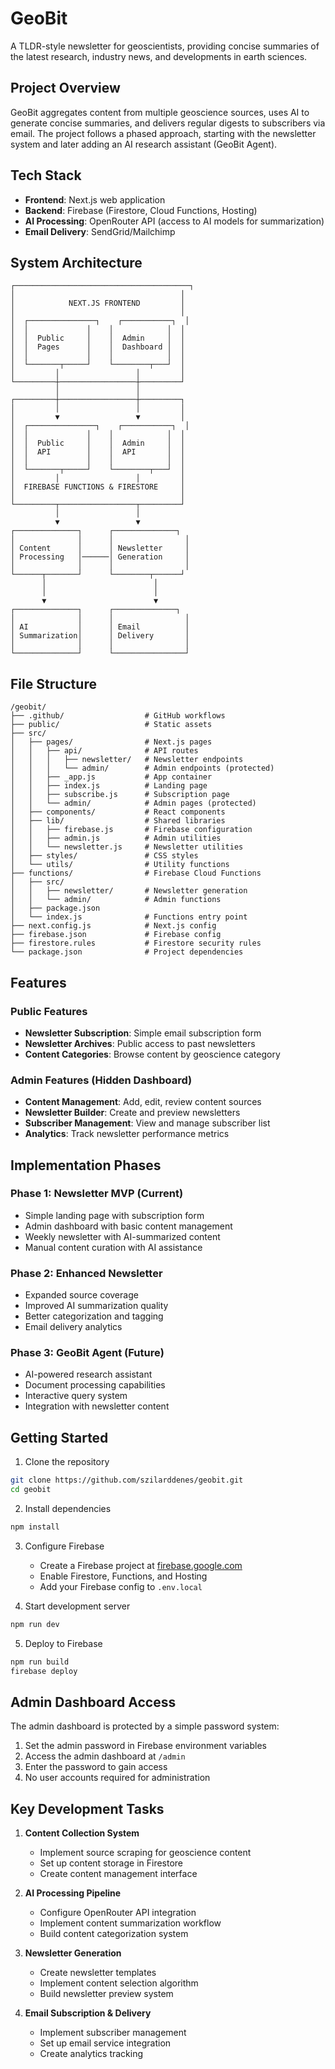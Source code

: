 # GeoBit

A TLDR-style newsletter for geoscientists, providing concise summaries of the latest research, industry news, and developments in earth sciences.

## Project Overview

GeoBit aggregates content from multiple geoscience sources, uses AI to generate concise summaries, and delivers regular digests to subscribers via email. The project follows a phased approach, starting with the newsletter system and later adding an AI research assistant (GeoBit Agent).

## Tech Stack

- **Frontend**: Next.js web application
- **Backend**: Firebase (Firestore, Cloud Functions, Hosting)
- **AI Processing**: OpenRouter API (access to AI models for summarization)
- **Email Delivery**: SendGrid/Mailchimp

## System Architecture

```
┌───────────────────────────────────────┐
│                                     │
│            NEXT.JS FRONTEND         │
│                                     │
│  ┌───────────────┐    ┌───────────┐  │
│  │             │    │            │  │
│  │  Public     │    │  Admin     │  │
│  │  Pages      │    │  Dashboard │  │
│  │             │    │            │  │
│  └───────┬─────┘    └────────┬───┘  │
│         │                 │         │
└─────────┼─────────────────┼─────────┘
          │                 │          
┌─────────┼─────────────────┼─────────┐
│         │                 │         │
│         ▼                 ▼         │
│  ┌───────────────┐    ┌───────────┐  │
│  │             │    │            │  │
│  │  Public     │    │  Admin     │  │
│  │  API        │    │  API       │  │
│  │             │    │            │  │
│  └───────┬─────┘    └────────┬───┘  │
│         │                 │         │
│  FIREBASE FUNCTIONS & FIRESTORE     │
│                                     │
└─────────┬─────────────────┬─────────┘
          │                 │          
          ▼                 ▼          
┌──────────────┐      ┌──────────────┐
│              │      │                │
│ Content      │      │ Newsletter     │
│ Processing   │──────│ Generation     │
│              │      │                │
└──────┬───────┘      └────────┬──────┘
       │                        │        
       │                        │        
       ▼                        ▼        
┌──────────────┐      ┌──────────────┐
│              │      │                │
│ AI           │      │ Email          │
│ Summarization│      │ Delivery       │
│              │      │                │
└──────────────┘      └────────────────┘
```

## File Structure

```
/geobit/
├── .github/                  # GitHub workflows
├── public/                   # Static assets
├── src/
│   ├── pages/                # Next.js pages
│   │   ├── api/              # API routes
│   │   │   ├── newsletter/   # Newsletter endpoints
│   │   │   └── admin/        # Admin endpoints (protected)
│   │   ├── _app.js           # App container
│   │   ├── index.js          # Landing page
│   │   ├── subscribe.js      # Subscription page
│   │   └── admin/            # Admin pages (protected)
│   ├── components/           # React components
│   ├── lib/                  # Shared libraries
│   │   ├── firebase.js       # Firebase configuration
│   │   ├── admin.js          # Admin utilities
│   │   └── newsletter.js     # Newsletter utilities
│   ├── styles/               # CSS styles
│   └── utils/                # Utility functions
├── functions/                # Firebase Cloud Functions
│   ├── src/
│   │   ├── newsletter/       # Newsletter generation
│   │   └── admin/            # Admin functions
│   ├── package.json
│   └── index.js              # Functions entry point
├── next.config.js            # Next.js config
├── firebase.json             # Firebase config
├── firestore.rules           # Firestore security rules
└── package.json              # Project dependencies
```

## Features

### Public Features
- **Newsletter Subscription**: Simple email subscription form
- **Newsletter Archives**: Public access to past newsletters
- **Content Categories**: Browse content by geoscience category

### Admin Features (Hidden Dashboard)
- **Content Management**: Add, edit, review content sources
- **Newsletter Builder**: Create and preview newsletters
- **Subscriber Management**: View and manage subscriber list
- **Analytics**: Track newsletter performance metrics

## Implementation Phases

### Phase 1: Newsletter MVP (Current)
- Simple landing page with subscription form
- Admin dashboard with basic content management
- Weekly newsletter with AI-summarized content
- Manual content curation with AI assistance

### Phase 2: Enhanced Newsletter
- Expanded source coverage
- Improved AI summarization quality
- Better categorization and tagging
- Email delivery analytics

### Phase 3: GeoBit Agent (Future)
- AI-powered research assistant
- Document processing capabilities
- Interactive query system
- Integration with newsletter content

## Getting Started

1. Clone the repository
```bash
git clone https://github.com/szilarddenes/geobit.git
cd geobit
```

2. Install dependencies
```bash
npm install
```

3. Configure Firebase
   - Create a Firebase project at [firebase.google.com](https://firebase.google.com)
   - Enable Firestore, Functions, and Hosting
   - Add your Firebase config to `.env.local`

4. Start development server
```bash
npm run dev
```

5. Deploy to Firebase
```bash
npm run build
firebase deploy
```

## Admin Dashboard Access

The admin dashboard is protected by a simple password system:

1. Set the admin password in Firebase environment variables
2. Access the admin dashboard at `/admin`
3. Enter the password to gain access
4. No user accounts required for administration

## Key Development Tasks

1. **Content Collection System**
   - Implement source scraping for geoscience content
   - Set up content storage in Firestore
   - Create content management interface

2. **AI Processing Pipeline**
   - Configure OpenRouter API integration
   - Implement content summarization workflow
   - Build content categorization system

3. **Newsletter Generation**
   - Create newsletter templates
   - Implement content selection algorithm
   - Build newsletter preview system

4. **Email Subscription & Delivery**
   - Implement subscriber management
   - Set up email service integration
   - Create analytics tracking